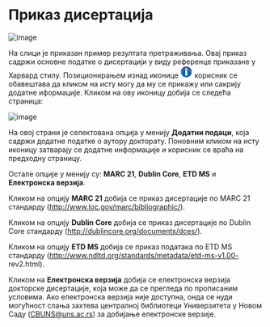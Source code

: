 # Приказ дисертација 
 
 ![image](https://user-images.githubusercontent.com/29538544/164968680-c7570a3c-0931-4d73-9250-fdec9aacff68.png)
 
На слици је приказан пример резултата претраживања. Овај приказ садржи основне податке о дисертацији у виду референце приказане у Харвард стилу. Позиционирањем изнад иконице ![image](../images/info.png) корисник се обавештава да кликом на исту могу да му се прикажу или сакрију додатне иформације. Кликом на ову иконицу добија се следећа страница: 

![image](https://user-images.githubusercontent.com/29538544/164968949-16216ce6-7b58-4365-b2c9-bec85adf493d.png)
 
На овој страни је селектована опција у менију **Додатни подаци**, која садржи додатне податке о аутору докторату. Поновним кликом на исту иконицу затварају се додатне информације и корисник се враћа на предходну страницу. 

Остале опције у менију су: **MARC 21**, **Dublin Core**, **ETD MS** и **Електронска верзија**.

Кликом на опцију **MARC 21** добија се приказ дисертације по MARC 21 стандарду (http://www.loc.gov/marc/bibliographic/). 

Кликом на опцију **Dublin Core** добија се приказ дисертације по Dublin Core стандарду (http://dublincore.org/documents/dces/).

Кликом  на опцију **ETD MS** добија се приказ података по ETD MS стандарду (http://www.ndltd.org/standards/metadata/etd-ms-v1.00- rev2.html). 

Кликом на **Електронска верзија** добија се електронска верзија докторске дисертације, која може да се прегледа по прописаним условима. Ако електронска верзија није доступна, онда се нуди могућност слања захтева централној библиотеци Универзитета у Новом Саду (CBUNS@uns.ac.rs) за добијање електронске верзије. 
